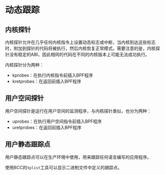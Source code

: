 # 动态跟踪

## 内核探针

内核探针允许在几乎任何内核指令上设置动态标志或中断，当内核到达这些标志时，附加到探针的代码将被执行，然后内核恢复正常模式。需要注意的是，内核探针没有稳定的ABI，因此相同的代码在不同的内核版本上可能无法成功执行。

内核探针分为两种：

- kprobes：在执行内核指令前插入BPF程序
- kretprobes：在返回前插入BPF程序

## 用户空间探针

用户空间探针是运行在用户空间的监测程序，与内核探针类似，也分为两种：

- uprobes：在执行用户空间指令前插入BPF程序
- uretprobes：在返回前插入BPF程序

## 用户静态跟踪点

用户静态跟踪点可以在生产环境中使用，用来跟踪任何语言编写的应用程序。

使用BCC的`tplist`工具可以显示二进制文件中定义的跟踪点。